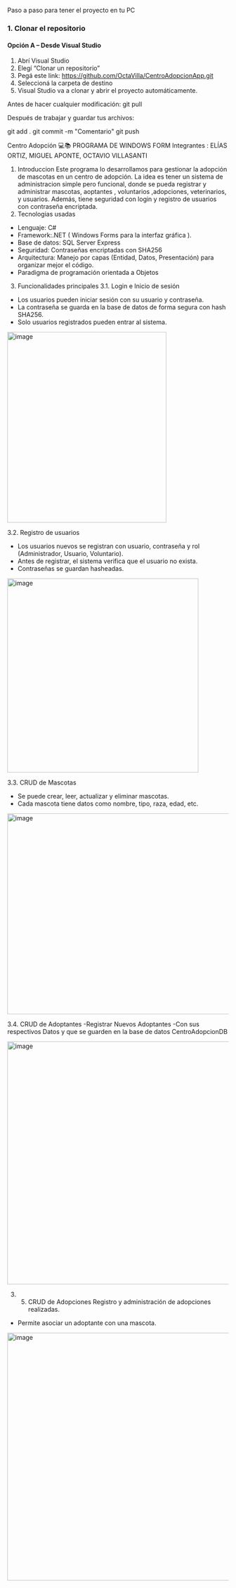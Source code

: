  Paso a paso para tener el proyecto en tu PC

### 1. Clonar el repositorio

#### Opción A – Desde Visual Studio
1. Abrí Visual Studio
2. Elegí “Clonar un repositorio”
3. Pegá este link:
https://github.com/OctaVilla/CentroAdopcionApp.git
4. Seleccioná la carpeta de destino
5. Visual Studio va a clonar y abrir el proyecto automáticamente.

 Antes de hacer cualquier modificación:
 git pull

 Después de trabajar y guardar tus archivos:

git add .
git commit -m "Comentario"
git push


Centro Adopción 💻📚
PROGRAMA DE WINDOWS FORM 
Integrantes :
ELÍAS ORTIZ, MIGUEL APONTE, OCTAVIO VILLASANTI 
 
1. Introduccion 
Este programa lo desarrollamos para gestionar la adopción de mascotas en un centro de adopción. La idea es tener un sistema de administracion simple pero funcional, donde se pueda registrar y administrar mascotas, aoptantes , voluntarios ,adopciones, veterinarios, y usuarios. Además, tiene seguridad con login y registro de usuarios con contraseña encriptada. 
2. Tecnologias usadas 
-	Lenguaje: C# 
-	Framework:.NET ( Windows Forms para la interfaz gráfica ).
-	Base de datos: SQL Server Express 
-	Seguridad: Contraseñas encriptadas con SHA256 
-	Arquitectura: Manejo por capas (Entidad, Datos, Presentación) para organizar mejor el código.
-	Paradigma de programación orientada a Objetos 
 
3. Funcionalidades principales 
3.1. Login e Inicio de sesión 
-	Los usuarios pueden iniciar sesión con su usuario y contraseña. 
-	La contraseña se guarda en la base de datos de forma segura con hash SHA256. 
-	Solo usuarios registrados pueden entrar al sistema. 

<img width="362" height="434" alt="image" src="https://github.com/user-attachments/assets/47960f15-511d-437c-a577-4b4cc2182acc" />



3.2. Registro de usuarios 
-	Los usuarios nuevos se registran con usuario, contraseña y rol (Administrador, Usuario, Voluntario). 
-	Antes de registrar, el sistema verifica que el usuario no exista. 
-	Contraseñas se guardan hasheadas. 


  <img width="435" height="442" alt="image" src="https://github.com/user-attachments/assets/2ded6e56-85e0-4c17-b496-c13a8869959e" />






  3.3. CRUD de Mascotas 
-	Se puede crear, leer, actualizar y eliminar mascotas. 
-	Cada mascota tiene datos como nombre, tipo, raza, edad, etc. 
<img width="641" height="457" alt="image" src="https://github.com/user-attachments/assets/3f25b333-2deb-4846-a875-2ed4a11747ac" />




3.4. CRUD de Adoptantes 
-Registrar Nuevos Adoptantes 
-Con sus respectivos Datos y que se guarden en la base de datos CentroAdopcionDB 



<img width="759" height="553" alt="image" src="https://github.com/user-attachments/assets/00667051-fe13-41f4-a9b4-71b6a9e89710" />




3. 5. CRUD de Adopciones
 Registro y administración de adopciones realizadas. 
-	Permite asociar un adoptante con una mascota.


<img width="851" height="564" alt="image" src="https://github.com/user-attachments/assets/e91b86ea-5c71-4444-913d-4002d97a1fc7" />




